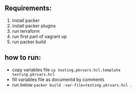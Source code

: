 ## Requirements:
1. install packer
2. install packer plugins
3. run terraform
4. run first part of vagrant up
5. run packer build

## how to run:
* copy variables file 
`cp testing.pkrvars.hcl.template testing.pkrvars.hcl`
* fill variables file as documentd by comments
* run below
`packer build -var-file=testing.pkrvars.hcl . `